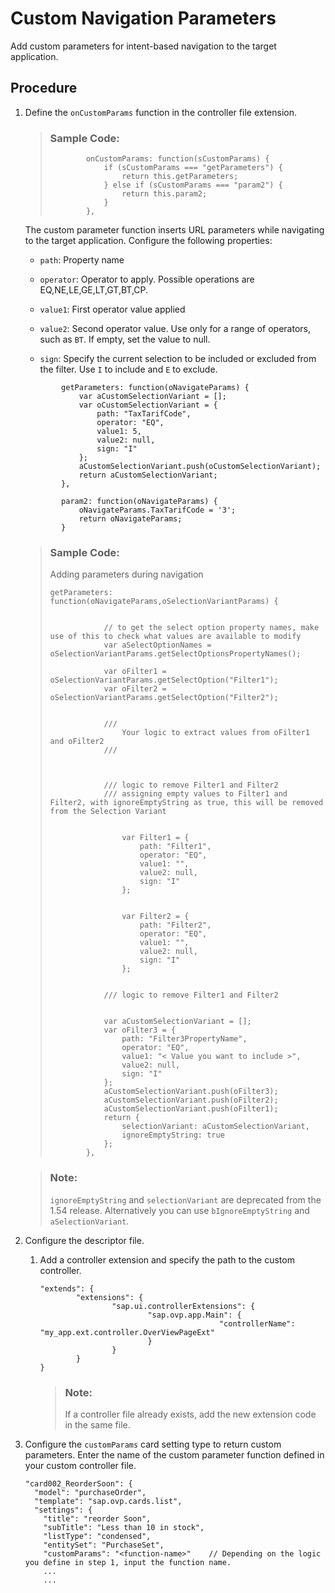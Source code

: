 <!-- loio40051b67edaf457cad37d552c37b497d -->

# Custom Navigation Parameters

Add custom parameters for intent-based navigation to the target application.



## Procedure

1.  Define the `onCustomParams` function in the controller file extension.

    > ### Sample Code:  
    > ```
    >         onCustomParams: function(sCustomParams) {
    >             if (sCustomParams === "getParameters") {
    >                 return this.getParameters;
    >             } else if (sCustomParams === "param2") {
    >                 return this.param2;
    >             }
    >         },
    > ```

    The custom parameter function inserts URL parameters while navigating to the target application. Configure the following properties:

    -   `path`: Property name

    -   `operator`: Operator to apply. Possible operations are EQ,NE,LE,GE,LT,GT,BT,CP.

    -   `value1`: First operator value applied

    -   `value2`: Second operator value. Use only for a range of operators, such as `BT`. If empty, set the value to null.

    -   `sign`: Specify the current selection to be included or excluded from the filter. Use `I` to include and `E` to exclude.


    ```
            getParameters: function(oNavigateParams) {
                var aCustomSelectionVariant = [];
                var oCustomSelectionVariant = {
                    path: "TaxTarifCode",
                    operator: "EQ",
                    value1: 5,
                    value2: null,
                    sign: "I"
                };
                aCustomSelectionVariant.push(oCustomSelectionVariant);
                return aCustomSelectionVariant;
            },
    
            param2: function(oNavigateParams) {
                oNavigateParams.TaxTarifCode = '3';
                return oNavigateParams;
            }
    ```

    > ### Sample Code:  
    > Adding parameters during navigation
    > 
    > ```
    > getParameters: function(oNavigateParams,oSelectionVariantParams) {
    >  
    >  
    >             // to get the select option property names, make use of this to check what values are available to modify
    >             var aSelectOptionNames = oSelectionVariantParams.getSelectOptionsPropertyNames();
    >  
    >             var oFilter1 = oSelectionVariantParams.getSelectOption("Filter1");
    >             var oFilter2 = oSelectionVariantParams.getSelectOption("Filter2");
    >  
    >  
    >             ///
    >                 Your logic to extract values from oFilter1 and oFilter2
    >             ///
    >  
    >  
    >  
    >             /// logic to remove Filter1 and Filter2
    >             /// assigning empty values to Filter1 and Filter2, with ignoreEmptyString as true, this will be removed from the Selection Variant
    >  
    >  
    >                 var Filter1 = {
    >                     path: "Filter1",
    >                     operator: "EQ",
    >                     value1: "",
    >                     value2: null,
    >                     sign: "I"
    >                 };
    >  
    >  
    >                 var Filter2 = {
    >                     path: "Filter2",
    >                     operator: "EQ",
    >                     value1: "",
    >                     value2: null,
    >                     sign: "I"
    >                 };
    >  
    >  
    >             /// logic to remove Filter1 and Filter2
    >  
    >  
    >             var aCustomSelectionVariant = [];
    >             var oFilter3 = {
    >                 path: "Filter3PropertyName",
    >                 operator: "EQ",
    >                 value1: "< Value you want to include >",
    >                 value2: null,
    >                 sign: "I"
    >             };
    >             aCustomSelectionVariant.push(oFilter3);
    >             aCustomSelectionVariant.push(oFilter2);
    >             aCustomSelectionVariant.push(oFilter1);
    >             return {
    >                 selectionVariant: aCustomSelectionVariant,
    >                 ignoreEmptyString: true
    >             };
    >         },
    > ```

    > ### Note:  
    > `ignoreEmptyString` and `selectionVariant` are deprecated from the 1.54 release. Alternatively you can use `bIgnoreEmptyString` and `aSelectionVariant`.

2.  Configure the descriptor file.

    1.  Add a controller extension and specify the path to the custom controller.

        ```
        "extends": {
                "extensions": {
                        "sap.ui.controllerExtensions": {
                                "sap.ovp.app.Main": {
                                                "controllerName": "my_app.ext.controller.OverViewPageExt"
                                }
                        }
                }
        }
        
        ```

        > ### Note:  
        > If a controller file already exists, add the new extension code in the same file.


3.  Configure the `customParams` card setting type to return custom parameters. Enter the name of the custom parameter function defined in your custom controller file.

    ```
    "card002_ReorderSoon": {
      "model": "purchaseOrder",
      "template": "sap.ovp.cards.list",
      "settings": {
        "title": "reorder Soon",
        "subTitle": "Less than 10 in stock",
        "listType": "condensed",
        "entitySet": "PurchaseSet",
        "customParams": "<function-name>"    // Depending on the logic you define in step 1, input the function name.
        ...
        ...
    ```


